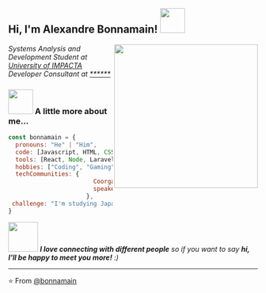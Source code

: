 <h2> Hi, I'm Alexandre Bonnamain! <img src="https://i.imgur.com/S9QmV55.gif" width="50"></h2>
<img align='right' src="https://i.imgur.com/190wuTq.gif" width="290">
<p><em>Systems Analysis and Development Student at <a href="https://www.impacta.com.br/">University of IMPACTA</a></br>Developer Consultant at <a href="https://www.">******</a>
</em></p>




### <img src="https://media.giphy.com/media/VgCDAzcKvsR6OM0uWg/giphy.gif" width="50"> A little more about me...  

```javascript
const bonnamain = {
  pronouns: "He" | "Him",
  code: [Javascript, HTML, CSS, PHP, C#],
  tools: [React, Node, Laravel],
  hobbies: ["Coding", "Gaming", "RPG"],
  techCommunities: {
                        Coorganizer: "FlisoL Porto Alegre - RS",
                        speaker: "Latinity",
                      },
 challenge: "I'm studying Japanese"
}
```

<img src="https://media.giphy.com/media/LnQjpWaON8nhr21vNW/giphy.gif" width="60"> <em><b>I love connecting with different people</b> so if you want to say <b>hi, I'll be happy to meet you more!</b> :)</em>

---

⭐️ From [@bonnamain](https://github.com/Thaiane)

